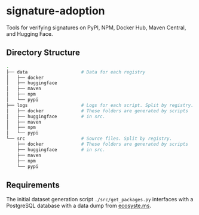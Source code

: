 # signature-adoption
Tools for verifying signatures on PyPI, NPM, Docker Hub, Maven Central, and Hugging Face.

## Directory Structure
```bash
.
├── data                    # Data for each registry
│   ├── docker
│   ├── huggingface
│   ├── maven
│   ├── npm
│   └── pypi
├── logs                    # Logs for each script. Split by registry.
│   ├── docker              # These folders are generated by scripts
│   ├── huggingface         # in src.
│   ├── maven
│   ├── npm
│   └── pypi
└── src                     # Source files. Split by registry.
    ├── docker              # These folders are generated by scripts
    ├── huggingface         # in src.
    ├── maven
    ├── npm
    └── pypi
```
## Requirements
The initial dataset generation script ```./src/get_packages.py``` interfaces with a PostgreSQL database with a data dump from [ecosyste.ms](https://packages.ecosyste.ms/open-data).
